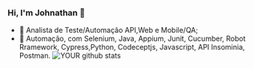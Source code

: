 ### Hi, I'm Johnathan 👋

- 🔭 Analista de Teste/Automação API,Web e Mobile/QA;
- 🌱 Automação, com Selenium, Java, Appium, Junit, Cucumber, Robot Rramework, Cypress,Python, Codeceptjs, Javascript, API Insominia, Postman.
![YOUR github stats](https://github-readme-stats.vercel.app/api?username=Johnathandf)






